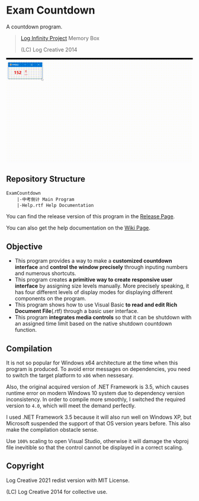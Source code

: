 # Exam Countdown

A countdown program.

> [Log Infinity Project](https://github.com/LogCreative/LogInfinity) Memory Box
> 
> (LC) Log Creative 2014

![](program.gif)

## Repository Structure

```
ExamCountdown
    |-中考倒计 Main Program
    |-Help.rtf Help Documentation
```

You can find the release version of this program in the [Release Page](https://github.com/LogCreative/ExamCountdown/releases).

You can also get the help documentation on the [Wiki Page](https://github.com/LogCreative/ExamCountdown/wiki).

## Objective

- This program provides a way to make a **customized countdown interface** and **control the window precisely** through inputing numbers and numerous shortcuts.
- This program creates **a primitive way to create responsive user interface** by assigning size levels manually. More precisely speaking, it has four different levels of display modes for displaying different components on the program.
- This program shows how to use Visual Basic **to read and edit Rich Document File**(.rtf) through a basic user interface.
- This program **integrates media controls** so that it can be shutdown with an assigned time limit based on the native shutdown countdown function.

## Compilation

It is not so popular for Windows x64 architecture at the time when this program is produced. To avoid error messages on dependencies, you need to switch the target platform to `x86` when nessesary.

Also, the original acquired version of .NET Framework is 3.5, which causes runtime error on modern Windows 10 system due to dependency version inconsistency. In order to compile more smoothly, I switched the required version to `4.0`, which will meet the demand perfectly.

I used .NET Framework 3.5 because it will also run well on Windows XP, but Microsoft suspended the support of that OS version years before. This also make the compilation obstacle sense.

Use `100%` scaling to open Visual Studio, otherwise it will damage the vbproj file inevitible so that the control cannot be displayed in a correct scaling.

## Copyright

Log Creative 2021 redist version with MIT License.

(LC) Log Creative 2014 for collective use.
